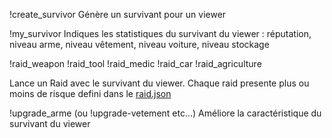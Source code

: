 !create_survivor
Génère un survivant pour un viewer

!my_survivor
Indiques les statistiques du survivant du viewer : réputation, niveau arme, niveau vêtement, niveau voiture, niveau stockage

!raid_weapon
!raid_tool
!raid_medic
!raid_car
!raid_agriculture

Lance un Raid avec le survivant du viewer. Chaque raid presente plus ou moins de risque defini dans le [raid.json](Data/raid.json)

!upgrade_arme (ou !upgrade-vetement etc...)
Améliore la caractéristique du survivant du viewer
